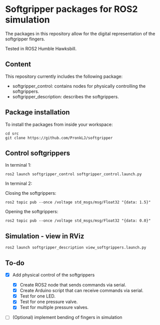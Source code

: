 # Softgripper packages for ROS2 simulation
The packages in this repository allow for the digital representation of the softgripper fingers.

Tested in ROS2 Humble Hawksbill.

## Content
This repository currently includes the following package:
* softgripper_control: contains nodes for physically controlling the softgrippers.
* softgripper_description: describes the softgrippers.

## Package installation

To install the packages from inside your workspace:
```console
cd src
git clone https://github.com/PronkLJ/softgripper
```
## Control softgrippers
In terminal 1:
```console
ros2 launch softgripper_control softgripper_control.launch.py 
```
In terminal 2:

Closing the softgrippers:
```console
ros2 topic pub --once /voltage std_msgs/msg/Float32 "{data: 1.5}" 
```

Opening the softgrippers:
```console
ros2 topic pub --once /voltage std_msgs/msg/Float32 "{data: 0.0}" 
```

## Simulation - view in RViz
```console
ros2 launch softgripper_description view_softgrippers.launch.py
```
## To-do
- [x] Add physical control of the softgrippers
    - [x] Create ROS2 node that sends commands via serial.
    - [x] Create Arduino script that can receive commands via serial.
    - [x] Test for one LED.
    - [x] Test for one pressure valve.
    - [x] Test for multiple pressure valves.
- [ ] (Optional) implement bending of fingers in simulation


